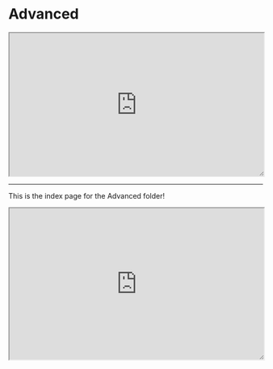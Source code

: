 # Advanced
  <iframe
    className="aspect-video w-full"
    src="https://www.youtube.com/embed/3hccXiXI0u8"
    allow="accelerometer; autoplay; clipboard-write; encrypted-media; gyroscope; picture-in-picture"
    allowFullScreen
    width = "100%"
    style="overflow: auto; resize: both; aspect-ratio: 16 / 9; width: 100%;"
  ></iframe>
  
  ---

This is the index page for the Advanced folder!

<iframe src="https://abhigupta.io/isogeometric-analysis/lessons/12_mobile_two/index.html" width="150" height="300" scrolling="no" allowfullscreen style="overflow: auto; resize: both; aspect-ratio: 16 / 9; width: 100%; touch-action: none;"></iframe>